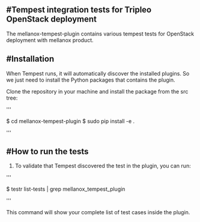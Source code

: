 #Tempest integration tests for Tripleo OpenStack deployment
---

The mellanox-tempest-plugin contains various tempest tests for OpenStack deployment with mellanox product.

#Installation
---

When Tempest runs, it will automatically discover the installed plugins. So we just need to install the Python packages that contains the plugin.

Clone the repository in your machine and install the package from the src tree:

'''

$ cd mellanox-tempest-plugin
$ sudo pip install -e .

'''

#How to run the tests
---

1. To validate that Tempest discovered the test in the plugin, you can run:

'''

$ testr list-tests | grep mellanox_tempest_plugin

'''

This command will show your complete list of test cases inside the plugin.